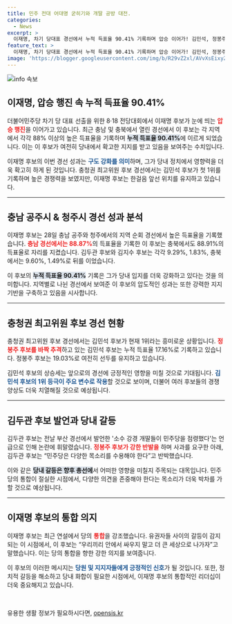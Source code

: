 ```yaml
---
title: 민주 전대 어대명 굳히기와 개딸 공방 대전.
categories:
  - News
excerpt: >
  이재명, 차기 당대표 경선에서 누적 득표율 90.41% 기록하며 압승 이어가! 김민석, 정봉주 추격 속 최고위원 후보 경선에서도 긴장감 고조. 민주당 내 갈등의 미세한 파동과 통합의 메시지, 과연 누구의 손을 들어줄까?
feature_text: >
  이재명, 차기 당대표 경선에서 누적 득표율 90.41% 기록하며 압승 이어가! 김민석, 정봉주 추격 속 최고위원 후보 경선에서도 긴장감 고조. 민주당 내 갈등의 미세한 파동과 통합의 메시지, 과연 누구의 손을 들어줄까?
image: 'https://blogger.googleusercontent.com/img/b/R29vZ2xl/AVvXsEixyZcFfHzMRdzZMjFBmAUKJYCLCGyLL1o632UiGVXcaFdKo_bkvkuCioo0uUKlGfBVcT3P84aROyZIXSBEx3Aw5nCQ3pTgDom1WDC4m8eifvWiAmWEEVb4x6G_l8C0QH225ldMjyaFvpxGEBGNO37VmDTDMHGhJPq73UglMfDca1-0aw/s1600/blogspot.png'
---
```


<p><img src="https://blogger.googleusercontent.com/img/b/R29vZ2xl/AVvXsEixyZcFfHzMRdzZMjFBmAUKJYCLCGyLL1o632UiGVXcaFdKo_bkvkuCioo0uUKlGfBVcT3P84aROyZIXSBEx3Aw5nCQ3pTgDom1WDC4m8eifvWiAmWEEVb4x6G_l8C0QH225ldMjyaFvpxGEBGNO37VmDTDMHGhJPq73UglMfDca1-0aw/s1600/blogspot.png" alt="info 속보" /></p>

<h2 data-ke-size="size26">이재명, 압승 행진 속 누적 득표율 90.41%</h2>

<p data-ke-size="size16">더불어민주당 차기 당 대표 선출을 위한 8·18 전당대회에서 이재명 후보가 눈에 띄는 <b><span style="color: #ee2323;">압승 행진</span></b>을 이어가고 있습니다. 최근 충남 및 충북에서 열린 경선에서 이 후보는 각 지역에서 각각 88% 이상의 높은 득표율을 기록하며 <b><span style="background-color: #21538527;">누적 득표율 90.41%</span></b>에 이르게 되었습니다. 이는 이 후보가 여전히 당내에서 확고한 지지를 받고 있음을 보여주는 수치입니다. </p>

<p data-ke-size="size16">이재명 후보의 이번 경선 성과는 <b><span style="color: #1a5490;">구도 강화를 의미</span></b>하며, 그가 당내 정치에서 영향력을 더욱 확고히 하게 된 것입니다. 충청권 최고위원 후보 경선에서는 김민석 후보가 첫 1위를 기록하며 높은 경쟁력을 보였지만, 이재명 후보는 한걸음 앞선 위치를 유지하고 있습니다.</p>

<hr />

<h2 data-ke-size="size26">충남 공주시 & 청주시 경선 성과 분석</h2>

<p data-ke-size="size16">이재명 후보는 28일 충남 공주와 청주에서의 지역 순회 경선에서 높은 득표율을 기록했습니다. <b><span style="color: #ee2323;">충남 경선에서는 88.87%</span></b>의 득표율을 기록한 이 후보는 충북에서도 88.91%의 득표율로 자리를 지켰습니다. 김두관 후보와 김지수 후보는 각각 9.29%, 1.83%, 충북에서는 9.60%, 1.49%로 뒤를 이었습니다.</p>

<p data-ke-size="size16">이 후보의 <b><span style="background-color: #21538527;">누적 득표율 90.41%</span></b> 기록은 그가 당내 입지를 더욱 강화하고 있다는 것을 의미합니다. 지역별로 나뉜 경선에서 보여준 이 후보의 압도적인 성과는 또한 강력한 지지 기반을 구축하고 있음을 시사합니다. </p>

<hr />

<h2 data-ke-size="size26">충청권 최고위원 후보 경선 현황</h2>

<p data-ke-size="size16">충청권 최고위원 후보 경선에서는 김민석 후보가 현재 1위라는 흥미로운 상황입니다. <b><span style="color: #ee2323;">정봉주 후보를 바짝 추격</span></b>하고 있는 김민석 후보는 누적 득표율 17.16%로 기록하고 있습니다. 정봉주 후보는 19.03%로 여전히 선두를 유지하고 있습니다.</p>

<p data-ke-size="size16">김민석 후보의 상승세는 앞으로의 경선에 긍정적인 영향을 미칠 것으로 기대됩니다. <b><span style="color: #1a5490;">김민석 후보의 1위 등극이 주요 변수로 작용</span></b>할 것으로 보이며, 더불어 여러 후보들의 경쟁 양상도 더욱 치열해질 것으로 예상됩니다. </p>

<hr />

<h2 data-ke-size="size26">김두관 후보 발언과 당내 갈등</h2>

<p data-ke-size="size16">김두관 후보는 전날 부산 경선에서 발언한 '소수 강경 개딸들이 민주당을 점령했다'는 언급으로 인해 논란에 휘말렸습니다. <b><span style="color: #ee2323;">정봉주 후보가 강한 반발을</span></b> 하며 사과를 요구한 아래, 김두관 후보는 “민주당은 다양한 목소리를 수용해야 한다”고 반박했습니다.</p>

<p data-ke-size="size16">이와 같은 <b><span style="background-color: #21538527;">당내 갈등은 향후 총선에</span></b>서 어떠한 영향을 미칠지 주목되는 대목입니다. 민주당의 통합이 절실한 시점에서, 다양한 의견을 존중해야 한다는 목소리가 더욱 박차를 가할 것으로 예상됩니다. </p>

<hr />

<h2 data-ke-size="size26">이재명 후보의 통합 의지</h2>

<p data-ke-size="size16">이재명 후보는 최근 연설에서 당의 <b><span style="color: #ee2323;">통합</span></b>을 강조했습니다. 유권자들 사이의 갈등이 감지되는 이 시점에서, 이 후보는 “우리끼리 안에서 싸우지 말고 더 큰 세상으로 나가자”고 말했습니다. 이는 당의 통합을 향한 강한 의지를 보여줍니다.</p>

<p data-ke-size="size16">이 후보의 이러한 메시지는 <b><span style="color: #1a5490;">당원 및 지지자들에게 긍정적인 신호</span></b>가 될 것입니다. 또한, 정치적 갈등을 해소하고 당내 화합이 필요한 시점에서, 이재명 후보의 통합적인 리더십이 더욱 중요해지고 있습니다.</p>

<p data-ke-size="size16">&nbsp;</p>
유용한 생활 정보가 필요하시다면, <a href="https://opensis.kr" rel="dofollow">opensis.kr</a>


